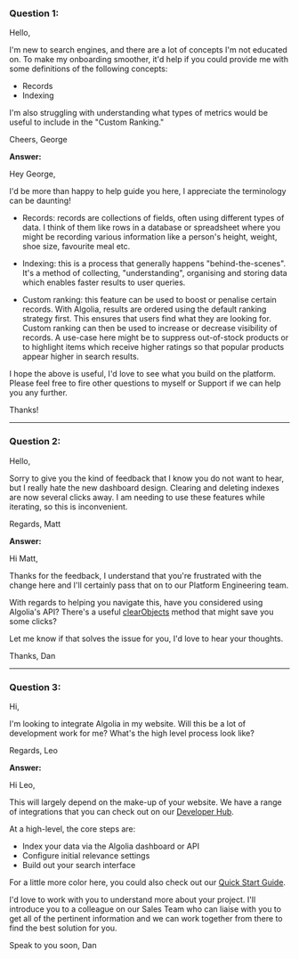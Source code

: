 ### Question 1:
Hello,

I'm new to search engines, and there are a lot of concepts I'm not educated on. To make my onboarding smoother, it'd help if you could provide me with some definitions of the following concepts:

* Records
* Indexing

I'm also struggling with understanding what types of metrics would be useful to include in the "Custom Ranking."

Cheers, George

**Answer:**

Hey George,

I'd be more than happy to help guide you here, I appreciate the terminology can be daunting!

* Records: records are collections of fields, often using different types of data. I think of them like rows in a database or spreadsheet where you might be recording various information like a person's height, weight, shoe size, favourite meal etc.

* Indexing: this is a process that generally happens "behind-the-scenes". It's a method of collecting, "understanding", organising and storing data which enables faster results to user queries.

* Custom ranking: this feature can be used to boost or penalise certain records. With Algolia, results are ordered using the default ranking strategy first. This ensures that users find what they are looking for. Custom ranking can then be used to increase or decrease visibility of records. A use-case here might be to suppress out-of-stock products or to highlight items which receive higher ratings so that popular products appear higher in search results.

I hope the above is useful, I'd love to see what you build on the platform. Please feel free to fire other questions to myself or Support if we can help you any further.

Thanks!

---

### Question 2:
Hello,

Sorry to give you the kind of feedback that I know you do not want to hear, but I really hate the new dashboard design. Clearing and deleting indexes are now several clicks away. I am needing to use these features while iterating, so this is inconvenient.

Regards, Matt

**Answer:**

Hi Matt,

Thanks for the feedback, I understand that you're frustrated with the change here and I'll certainly pass that on to our Platform Engineering team.

With regards to helping you navigate this, have you considered using Algolia's API? There's a useful [clearObjects](https://www.algolia.com/doc/api-reference/api-methods/clear-objects/) method that might save you some clicks?

Let me know if that solves the issue for you, I'd love to hear your thoughts.

Thanks, Dan

---

### Question 3:
Hi,

I'm looking to integrate Algolia in my website. Will this be a lot of development work for me? What's the high level process look like?

Regards, Leo

**Answer:**

Hi Leo,

This will largely depend on the make-up of your website. We have a range of integrations that you can check out on our [Developer Hub](https://www.algolia.com/developers/#integrations).

At a high-level, the core steps are:

* Index your data via the Algolia dashboard or API
* Configure initial relevance settings
* Build out your search interface

For a little more color here, you could also check out our [Quick Start Guide](https://www.algolia.com/doc/guides/getting-started/quick-start/).

I'd love to work with you to understand more about your project. I'll introduce you to a colleague on our Sales Team who can liaise with you to get all of the pertinent information and we can work together from there to find the best solution for you.

Speak to you soon,
Dan
